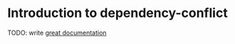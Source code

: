# Introduction to dependency-conflict

TODO: write [great documentation](http://jacobian.org/writing/what-to-write/)
